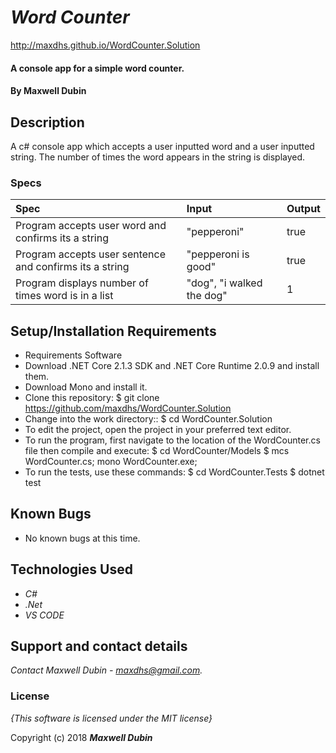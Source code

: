 # _Word Counter_

http://maxdhs.github.io/WordCounter.Solution

#### A console app for a simple word counter.

#### By **Maxwell Dubin**

## Description

A c# console app which accepts a user inputted word and a user inputted string. The number of times the word appears in the string is displayed.

### Specs
| Spec | Input | Output |
| :-------------     | :------------- | :------------- |
| Program accepts user word and confirms its a string |"pepperoni" | true |
| Program accepts user sentence and confirms its a string |"pepperoni is good" | true |
| Program displays number of times word is in a list| "dog", "i walked the dog" | 1  |

## Setup/Installation Requirements

* Requirements Software
* Download .NET Core 2.1.3 SDK and .NET Core Runtime 2.0.9 and install them. 
* Download Mono and install it.
* Clone this repository: $ git clone https://github.com/maxdhs/WordCounter.Solution
* Change into the work directory:: $ cd WordCounter.Solution
* To edit the project, open the project in your preferred text editor.
* To run the program, first navigate to the location of the WordCounter.cs file then compile and execute: $ cd WordCounter/Models $ mcs WordCounter.cs; mono WordCounter.exe;
* To run the tests, use these commands: $ cd WordCounter.Tests $ dotnet test

## Known Bugs
* No known bugs at this time.

## Technologies Used

* _C#_
* _.Net_
* _VS CODE_

## Support and contact details

_Contact Maxwell Dubin - maxdhs@gmail.com._

### License

*{This software is licensed under the MIT license}*

Copyright (c) 2018 **_Maxwell Dubin_**
